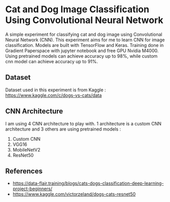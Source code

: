 # Cat and Dog Image Classification Using Convolutional Neural Network #  
A simple experiment for classifying cat and dog image using Convolutional Neural Network (CNN). This experiment aims for me to learn CNN for image classification. Models are built with TensorFlow and Keras. Training done in Gradient Paperspace with jupyter notebook and free GPU Nvidia M4000. Using pretrained models can achieve accuracy up to 98%, while custom cnn model can achieve accuracy up to 91%.

## Dataset ##  
Dataset used in this experiment is from Kaggle : https://www.kaggle.com/c/dogs-vs-cats/data 

## CNN Architecture ##
I am using 4 CNN architecture to play with. 1 architecture is a custom CNN architecture and 3 others are using pretrained models :
1. Custom CNN
2. VGG16
3. MobileNetV2
4. ResNet50  

## References ##  
- https://data-flair.training/blogs/cats-dogs-classification-deep-learning-project-beginners/
- https://www.kaggle.com/victorzeland/dogs-cats-resnet50  
